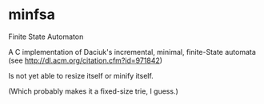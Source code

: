 # minfsa
Finite State Automaton

A C implementation of Daciuk's incremental, minimal, finite-State automata (see http://dl.acm.org/citation.cfm?id=971842)

Is not yet able to resize itself or minify itself.

(Which probably makes it a fixed-size trie, I guess.)


